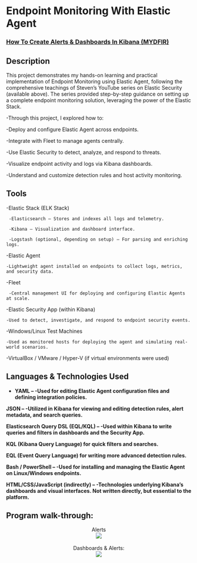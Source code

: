 <h1>Endpoint Monitoring With Elastic Agent</h1>

 ### [How To Create Alerts & Dashboards In Kibana (MYDFIR)](https://www.youtube.com/playlist?list=PLG6KGSNK4PuBb0OjyDIdACZnb8AoNBeq6)

<h2>Description</h2>
This project demonstrates my hands-on learning and practical implementation of Endpoint Monitoring using Elastic Agent, following the comprehensive teachings of Steven’s YouTube series on Elastic Security (available above). The series provided step-by-step guidance on setting up a complete endpoint monitoring solution, leveraging the power of the Elastic Stack.

 -Through this project, I explored how to:

-Deploy and configure Elastic Agent across endpoints.

-Integrate with Fleet to manage agents centrally.

-Use Elastic Security to detect, analyze, and respond to threats.

-Visualize endpoint activity and logs via Kibana dashboards.

-Understand and customize detection rules and host activity monitoring.
<br />


<h2>Tools</h2>

-Elastic Stack (ELK Stack)

     -Elasticsearch – Stores and indexes all logs and telemetry.

     -Kibana – Visualization and dashboard interface.

     -Logstash (optional, depending on setup) – For parsing and enriching logs.

-Elastic Agent

    -Lightweight agent installed on endpoints to collect logs, metrics, and security data.

-Fleet

     -Central management UI for deploying and configuring Elastic Agents at scale.

-Elastic Security App (within Kibana)

    -Used to detect, investigate, and respond to endpoint security events.

-Windows/Linux Test Machines

    -Used as monitored hosts for deploying the agent and simulating real-world scenarios.

-VirtualBox / VMware / Hyper-V (if virtual environments were used)

<h2>Languages & Technologies Used </h2>

- <b>YAML –
      -Used for editing Elastic Agent configuration files and defining integration policies.

JSON –
      -Utilized in Kibana for viewing and editing detection rules, alert metadata, and search queries.

Elasticsearch Query DSL (EQL/KQL) –
        -Used within Kibana to write queries and filters in dashboards and the Security App.

KQL (Kibana Query Language) for quick filters and searches.

EQL (Event Query Language) for writing more advanced detection rules.

Bash / PowerShell –
        -Used for installing and managing the Elastic Agent on Linux/Windows endpoints.

HTML/CSS/JavaScript (indirectly) –
      -Technologies underlying Kibana’s dashboards and visual interfaces. Not written directly, but essential to the platform.</b> 

<h2>Program walk-through:</h2>

<p align="center">
Alerts  <br/>
<img src="https://www.imag-r.com/images/display/Screenshot_2025-04-14_1233524923__extra.png"/>
<br />
<br />
Dashboards & Alerts: <br/>
<img src="https://www.imag-r.com/images/display/Mythic_C2_Detection0122__extra.png"/>
<br />
<br />


</p>

<!--
 ```diff
- text in red
+ text in green
! text in orange
# text in gray
@@ text in purple (and bold)@@
```
--!>
